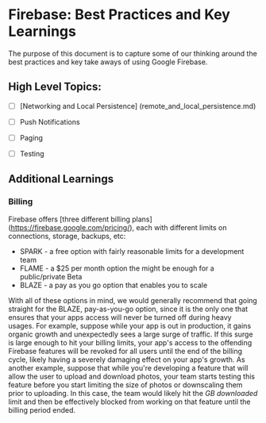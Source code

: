 # Firebase: Best Practices and Key Learnings

The purpose of this document is to capture some of our thinking around the best practices and key take aways of using Google Firebase.


## High Level Topics:

- [ ] [Networking and Local Persistence] (remote_and_local_persistence.md)
- [ ] Push Notifications
- [ ] Paging
- [ ] Testing


## Additional Learnings

### Billing

Firebase offers [three different billing plans] (https://firebase.google.com/pricing/), each with different limits on connections, storage, backups, etc:
* SPARK - a free option with fairly reasonable limits for a development team
* FLAME - a $25 per month option the might be enough for a public/private Beta
* BLAZE - a pay as you go option that enables you to scale

With all of these options in mind, we would generally recommend that going straight for the BLAZE, pay-as-you-go option, since it is the only one that ensures that your apps access will never be turned off during heavy usages. For example, suppose while your app is out in production, it gains organic growth and unexpectedly sees a large surge of traffic. If this surge is large enough to hit your billing limits, your app's access to the offending Firebase features will be revoked for all users until the end of the billing cycle, likely having a severely damaging effect on your app's growth. As another example, suppose that while you're developing a feature that will allow the user to upload and download photos, your team starts testing this feature before you start limiting the size of photos or downscaling them prior to uploading. In this case, the team would likely hit the *GB downloaded* limit and then be effectively blocked from working on that feature until the billing period ended. 
